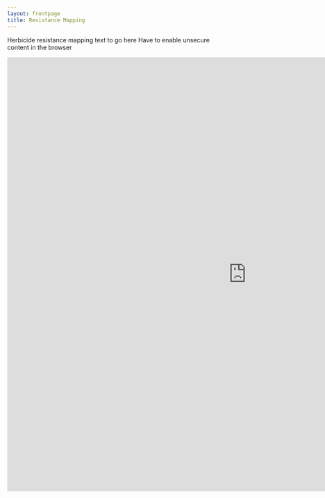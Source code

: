 ```yaml
---
layout: frontpage
title: Resistance Mapping
---
```


Herbicide resistance mapping text to go here
Have to enable unsecure content in the browser

<html>
<iframe src="http://84.70.20.127:3838/ResistanceMaps2" width="1100px" height="1000px" frameborder="0"></iframe>
</html>
